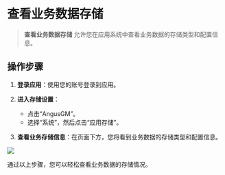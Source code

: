 # 查看业务数据存储

> **查看业务数据存储** 允许您在应用系统中查看业务数据的存储类型和配置信息。

## 操作步骤

1. **登录应用**：使用您的账号登录到应用。

2. **进入存储设置**：
    - 点击“AngusGM”。
    - 选择“系统”，然后点击“应用存储”。

3. **查看业务存储信息**：在页面下方，您将看到业务数据的存储类型和配置信息。

![](https://bj-c1-prod-files.xcan.cloud/storage/pubapi/v1/file/storage-biz.png?fid=207887511026925855&fpt=qtFSTBliDwRJN9aqzT553P6XmMFwUxBdHQI1yMum)

通过以上步骤，您可以轻松查看业务数据的存储情况。
